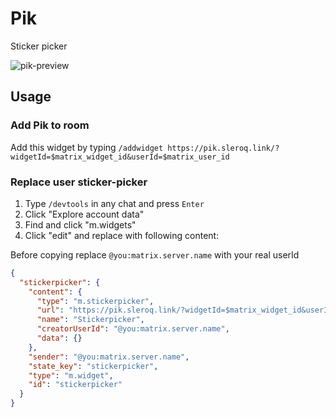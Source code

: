 # Pik
Sticker picker

<img src="https://i.ibb.co/ZMMB7v3/pik-preview.png" alt="pik-preview">

## Usage

### Add Pik to room

Add this widget by typing `/addwidget https://pik.sleroq.link/?widgetId=$matrix_widget_id&userId=$matrix_user_id`

### Replace user sticker-picker

1. Type `/devtools` in any chat and press `Enter`
2. Click "Explore account data"
3. Find and click "m.widgets"
4. Click "edit" and replace with following content:

Before copying replace `@you:matrix.server.name` with your real userId

```json
{
  "stickerpicker": {
    "content": {
      "type": "m.stickerpicker",
      "url": "https://pik.sleroq.link/?widgetId=$matrix_widget_id&userId=$matrix_user_id",
      "name": "Stickerpicker",
      "creatorUserId": "@you:matrix.server.name",
      "data": {}
    },
    "sender": "@you:matrix.server.name",
    "state_key": "stickerpicker",
    "type": "m.widget",
    "id": "stickerpicker"
  }
}
```

